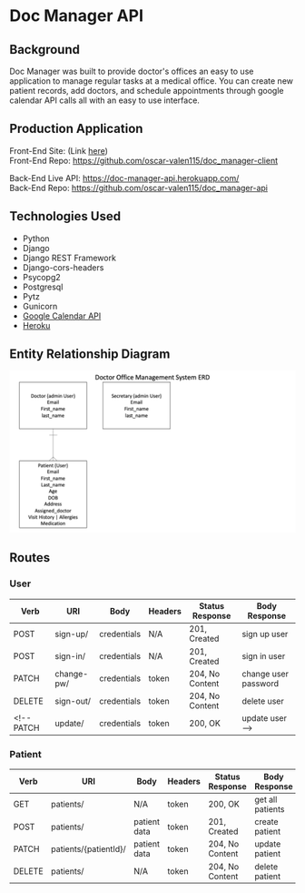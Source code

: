 # Doc Manager API

## Background
Doc Manager was built to provide doctor's offices an easy to use application to manage regular tasks at a medical office. You can create new patient records, add doctors, and schedule appointments through google calendar API calls all with an easy to use interface.

## Production Application
Front-End Site: (Link [here](https://oscar-valen115.github.io/doc_manager-client/))  
Front-End Repo: https://github.com/oscar-valen115/doc_manager-client  

Back-End Live API: https://doc-manager-api.herokuapp.com/  
Back-End Repo: https://github.com/oscar-valen115/doc_manager-api

## Technologies Used
- Python
- Django
- Django REST Framework
- Django-cors-headers
- Psycopg2
- Postgresql
- Pytz
- Gunicorn
- [Google Calendar API](https://developers.google.com/calendar)
- [Heroku](https://www.heroku.com)

## Entity Relationship Diagram  

![ERD](./staticfiles/admin/img/Capstone_Office_Assistant_ERD.jpg)

## Routes
### User

Verb | URI | Body | Headers | Status Response | Body Response
--- | --- | --- | --- | --- | ---
POST | sign-up/ | credentials | N/A | 201, Created | sign up user
POST | sign-in/ | credentials | N/A | 201, Created | sign in user
PATCH| change-pw/ | credentials | token | 204, No Content | change user password
DELETE | sign-out/ | credentials | token | 204, No Content | delete user
<!-- PATCH | update/ | credentials | token | 200, OK | update user   -->
  
  
### Patient

Verb | URI | Body | Headers | Status Response | Body Response
--- | --- | --- | --- | --- | ---
GET | patients/ | N/A | token | 200, OK | get all patients
POST | patients/ | patient data | token | 201, Created | create patient
PATCH| patients/{patientId}/ | patient data | token | 204, No Content | update patient
DELETE | patients/ | N/A | token | 204, No Content | delete patient 